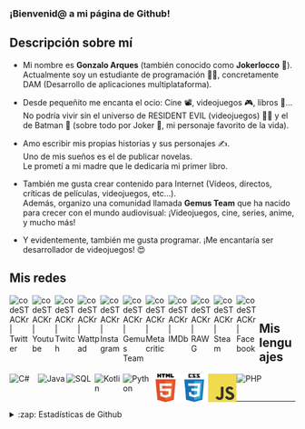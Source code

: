 ### ¡Bienvenid@ a mi página de Github!

## Descripción sobre mí


- Mi nombre es <b>Gonzalo Arques</b> 
(también conocido como <b>Jokerlocco</b> 🤣). <br />
Actualmente soy un estudiante de programación 👨‍💻, concretamente DAM 
(Desarrollo de aplicaciones multiplataforma).

- Desde pequeñito me encanta el ocio: Cine 📽, videojuegos 🎮, libros 📖... <br />
No podría vivir sin el universo de RESIDENT EVIL (videojuegos) 🧟‍♂️ 
y el de Batman 🦇
(sobre todo por Joker 🤡, mi personaje favorito de la vida).

- Amo escribir mis propias historias y sus personajes ✍. <br />
Uno de mis sueños es el de publicar novelas. <br />
Le prometí a mi madre que le dedicaría mi primer libro.

- También me gusta crear contenido para Internet 
(Vídeos, directos, críticas de películas, videojuegos, etc...). <br />
Además, organizo una comunidad llamada <b> Gemus Team</b> 
que ha nacido para crecer con el mundo audiovisual: ¡Videojuegos, cine, series, 
anime, y mucho más!

- Y evidentemente, también me gusta programar. 
¡Me encantaría ser desarrollador de videojuegos! 😍


## Mis redes

[<img align="left" alt="codeSTACKr | Twitter" width="40px" src="https://image.jimcdn.com/app/cms/image/transf/dimension=90x90:format=png/path/s47630dba498d6c41/image/i77345ef8eddd256e/version/1597965075/image.png" />][twitter]
[<img align="left" alt="codeSTACKr | Youtube" width="40px" src="https://image.jimcdn.com/app/cms/image/transf/dimension=90x90:format=png/path/s47630dba498d6c41/image/iedab19bed9a53eb7/version/1597965029/image.png" />][youtube]
[<img align="left" alt="codeSTACKr | Twitch" width="40px" src="https://image.jimcdn.com/app/cms/image/transf/dimension=90x90:format=png/path/s47630dba498d6c41/image/i03c9f337c19edd75/version/1597965029/image.png" />][twitch]
[<img align="left" alt="codeSTACKr | Wattpad" width="40px" src="https://image.jimcdn.com/app/cms/image/transf/dimension=90x90:format=png/path/s47630dba498d6c41/image/if881ca2735639597/version/1597965029/image.png" />][wattpad]
[<img align="left" alt="codeSTACKr | Instagram" width="40px" src="https://image.jimcdn.com/app/cms/image/transf/dimension=90x90:format=png/path/s47630dba498d6c41/image/i34a58ffd15fcaa4e/version/1597965029/image.png" />][instagram]
[<img align="left" alt="codeSTACKr | Gemus Team" width="40px" src="https://image.jimcdn.com/app/cms/image/transf/dimension=90x90:format=png/path/s47630dba498d6c41/image/ic8742743dc1d7a1a/version/1597965029/image.png" />][gemusteam]
[<img align="left" alt="codeSTACKr | Metacritic" width="40px" src="https://image.jimcdn.com/app/cms/image/transf/dimension=90x90:format=png/path/s47630dba498d6c41/image/i787faf8e2c98210a/version/1597965029/image.png" />][metacritic]
[<img align="left" alt="codeSTACKr | IMDb" width="40px" src="https://image.jimcdn.com/app/cms/image/transf/dimension=90x90:format=png/path/s47630dba498d6c41/image/ifaf2cf5d21ada80a/version/1597965029/image.png" />][imdb]
[<img align="left" alt="codeSTACKr | RAWG" width="40px" src="https://image.jimcdn.com/app/cms/image/transf/none/path/s47630dba498d6c41/image/i4589777e69787ffa/version/1597965075/image.png" />][rawg]
[<img align="left" alt="codeSTACKr | Steam" width="40px" src="https://image.jimcdn.com/app/cms/image/transf/dimension=90x90:format=png/path/s47630dba498d6c41/image/ia02791adcfdeb731/version/1597965029/image.png" />][steam]
[<img align="left" alt="codeSTACKr | Facebook" width="40px" src="https://image.jimcdn.com/app/cms/image/transf/dimension=90x90:format=png/path/s47630dba498d6c41/image/i99ed69c4a4f8bf15/version/1597965029/image.png" />][facebook]


<br />

## Mis lenguajes

<img align="left" alt="C#" width="50px" 
  src="https://upload.wikimedia.org/wikipedia/commons/4/4f/Csharp_Logo.png" />
<img align="left" alt="Java" width="50px" 
  src="https://cdn.freebiesupply.com/logos/thumbs/2x/java-logo.png" />
<img align="left" alt="SQL" width="50px" 
  src="https://img2.freepng.es/20180802/vty/kisspng-clip-art-microsoft-azure-sql-database-microsoft-sq-skills-5b63119fd6c064.4634905815332192318796.jpg" />
<img align="left" alt="Kotlin" width="50px" 
  src="https://upload.wikimedia.org/wikipedia/commons/thumb/7/74/Kotlin-logo.svg/1200px-Kotlin-logo.svg.png" />
  <img align="left" alt="Python" width="50px" 
  src="https://upload.wikimedia.org/wikipedia/commons/thumb/c/c3/Python-logo-notext.svg/1024px-Python-logo-notext.svg.png" />
<img align="left" alt="HTML5" width="50px" 
  src="https://raw.githubusercontent.com/github/explore/80688e429a7d4ef2fca1e82350fe8e3517d3494d/topics/html/html.png" />
<img align="left" alt="CSS3" width="50px" 
  src="https://raw.githubusercontent.com/github/explore/80688e429a7d4ef2fca1e82350fe8e3517d3494d/topics/css/css.png" />
<img align="left" alt="JavaScript" width="50px" 
  src="https://raw.githubusercontent.com/github/explore/80688e429a7d4ef2fca1e82350fe8e3517d3494d/topics/javascript/javascript.png" />
<img align="left" alt="PHP" width="50px" 
  src="https://cdn.freebiesupply.com/logos/large/2x/php-1-logo-png-transparent.png" />

<br />
<br />

---

<details>
  <summary>:zap: Estadísticas de Github</summary>

  <img align="left" alt="stats" 
    src="https://github-readme-stats.codestackr.vercel.app/api?username=Jokerlocco&show_icons=true&hide_border=true" />

</details>

[twitter]: https://twitter.com/jokerlocco
[youtube]: https://www.youtube.com/user/jokerlocco
[twitch]: https://www.twitch.tv/jokerlocco
[wattpad]: https://www.wattpad.com/user/Jokerlocco
[instagram]: https://goo.gl/t9wC98
[gemusteam]: https://www.youtube.com/channel/UCBW_d309abK4axPy9mWRHNQ
[metacritic]: https://www.metacritic.com/user/Jokerlocco
[imdb]: http://imdb.to/30BQHdK
[rawg]: https://rawg.io/@jokerlocco/games
[steam]: http://store.steampowered.com/curator/29466700/
[facebook]: https://www.facebook.com/jokerlocco


